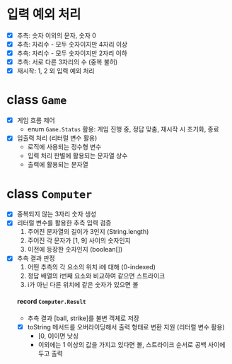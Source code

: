 # 입력 예외 처리

- [x] 추측: 숫자 이외의 문자, 숫자 0
- [x] 추측: 자리수 - 모두 숫자이지만 4자리 이상
- [x] 추측: 자리수 - 모두 숫자이지만 2자리 이하
- [x] 추측: 서로 다른 3자리의 수 (중복 불허)
- [x] 재시작: 1, 2 외 입력 예외 처리

# class `Game`

- [x] 게임 흐름 제어
  - enum `Game.Status` 활용: 게임 진행 중, 정답 맞춤, 재시작 시 초기화, 종료
- [x] 입출력 처리 (리터럴 변수 활용)
  - 로직에 사용되는 정수형 변수
  - 입력 처리 판별에 활용되는 문자열 상수
  - 출력에 활용되는 문자열

# class `Computer`

- [x] 중복되지 않는 3자리 숫자 생성
- [x] 리터럴 변수를 활용한 추측 입력 검증
  1. 주어진 문자열의 길이가 3인지 (String.length)
  2. 주어진 각 문자가 [1, 9] 사이의 숫자인지
  3. 이전에 등장한 숫자인지 (boolean[])
- [x] 추측 결과 판정
  1. 어떤 추측의 각 요소의 위치 i에 대해 (0-indexed)
  2. 정답 배열의 i번째 요소와 비교하여 같으면 스트라이크
  3. i가 아닌 다른 위치에 같은 숫자가 있으면 볼
  #### record `Computer.Result`
  - 추측 결과 [ball, strike]를 불변 객체로 저장
  - [x] toString 메서드를 오버라이딩해서 출력 형태로 변환 지원 (리터럴 변수 활용)
    - [0, 0]이면 낫싱
    - 이외에는 1 이상의 값을 가지고 있다면 볼, 스트라이크 순서로 공백 사이에 두고 출력

